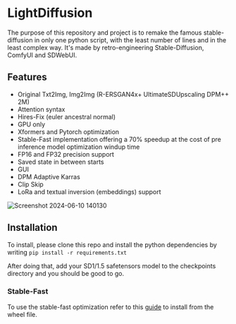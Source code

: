 # LightDiffusion

The purpose of this repository and project is to remake the famous stable-diffusion in only one python script, with the
least number of lines and in the least complex way. It's made by retro-engineering Stable-Diffusion, ComfyUI and
SDWebUI.

## Features

- Original Txt2Img, Img2Img (R-ERSGAN4x+ UltimateSDUpscaling DPM++ 2M)
- Attention syntax
- Hires-Fix (euler ancestral normal)
- GPU only
- Xformers and Pytorch optimization
- Stable-Fast implementation offering a 70% speedup at the cost of pre inference model optimization windup time
- FP16 and FP32 precision support
- Saved state in between starts
- GUI
- DPM Adaptive Karras
- Clip Skip
- LoRa and textual inversion (embeddings) support


![Screenshot 2024-06-10 140130](https://github.com/Aatrick/LightDiffusion/assets/113598245/711100ee-3af6-49aa-9de6-81361a64f3f9)


## Installation

To install, please clone this repo and install the python dependencies by writing ```pip install -r requirements.txt```

After doing that, add your SD1/1.5 safetensors model to the checkpoints directory and you should be good to go.


### Stable-Fast 

To use the stable-fast optimization refer to this [guide](https://github.com/chengzeyi/stable-fast?tab=readme-ov-file#installation) to install from the wheel file.
